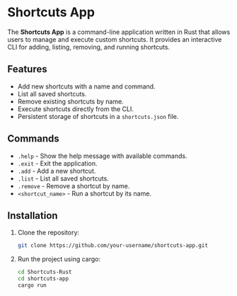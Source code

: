 # Shortcuts App

The **Shortcuts App** is a command-line application written in Rust that allows users to manage and execute custom shortcuts. It provides an interactive CLI for adding, listing, removing, and running shortcuts.

## Features

- Add new shortcuts with a name and command.
- List all saved shortcuts.
- Remove existing shortcuts by name.
- Execute shortcuts directly from the CLI.
- Persistent storage of shortcuts in a `shortcuts.json` file.

## Commands

- `.help` - Show the help message with available commands.
- `.exit` - Exit the application.
- `.add` - Add a new shortcut.
- `.list` - List all saved shortcuts.
- `.remove` - Remove a shortcut by name.
- `<shortcut_name>` - Run a shortcut by its name.

## Installation

1. Clone the repository:
   ```bash
   git clone https://github.com/your-username/shortcuts-app.git
2. Run the project using cargo:
   ```bash
   cd Shortcuts-Rust
   cd shortcuts-app
   cargo run
